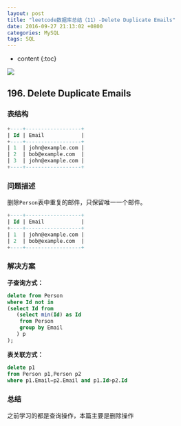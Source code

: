 ```yaml
---
layout: post
title: "leetcode数据库总结（11）-Delete Duplicate Emails"
date: 2016-09-27 21:13:02 +0800
categories: MySQL
tags: SQL
---
```

* content
{:toc}

![](http://i.imgur.com/I2Mk7KV.jpg)











## 196. Delete Duplicate Emails ##

### 表结构 ###

```sql
+----+------------------+
| Id | Email            |
+----+------------------+
| 1  | john@example.com |
| 2  | bob@example.com  |
| 3  | john@example.com |
+----+------------------+
```

### 问题描述 ###


删除`Person`表中重复的邮件，只保留唯一一个邮件。

```sql
+----+------------------+
| Id | Email            |
+----+------------------+
| 1  | john@example.com |
| 2  | bob@example.com  |
+----+------------------+
```

### 解决方案 ###

**子查询方式：**

```sql
delete from Person
where Id not in 
(select Id from 
   (select min(Id) as Id 
    from Person 
    group by Email
   ) p
);
```

**表关联方式：**

```sql
delete p1
from Person p1,Person p2
where p1.Email=p2.Email and p1.Id>p2.Id
```

### 总结 ###

之前学习的都是查询操作，本篇主要是删除操作